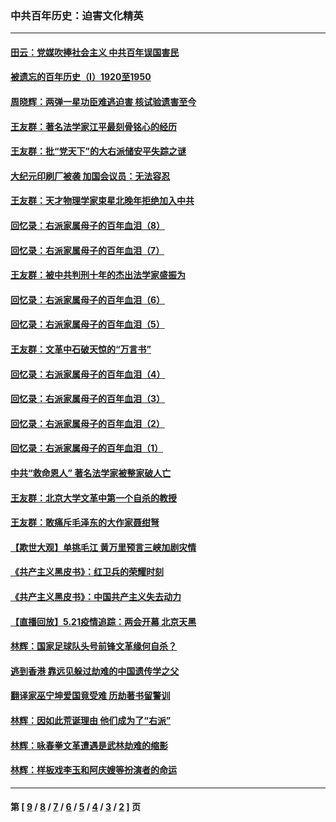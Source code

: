 ### 中共百年历史：迫害文化精英
---
#### [田云：党媒吹捧社会主义 中共百年误国害民](../../pages/nf1176111/n13006682.md?06180430) 
#### [被遗忘的百年历史（I）1920至1950](../../pages/nf1176111/n12986411.md?06180430) 
#### [周晓辉：两弹一星功臣难逃迫害 核试验遗害至今](../../pages/nf1176111/n12974997.md?06180430) 
#### [王友群：著名法学家江平最刻骨铭心的经历](../../pages/nf1176111/n12970787.md?06180430) 
#### [王友群：批“党天下”的大右派储安平失踪之谜](../../pages/nf1176111/n12954229.md?06180430) 
#### [大纪元印刷厂被袭 加国会议员：无法容忍](../../pages/nf1176111/n12883028.md?06180430) 
#### [王友群：天才物理学家束星北晚年拒绝加入中共](../../pages/nf1176111/n12792913.md?06180430) 
#### [回忆录：右派家属母子的百年血泪（8）](../../pages/nf1176111/n12706196.md?06180430) 
#### [回忆录：右派家属母子的百年血泪（7）](../../pages/nf1176111/n12706191.md?06180430) 
#### [王友群：被中共判刑十年的杰出法学家盛振为](../../pages/nf1176111/n12706141.md?06180430) 
#### [回忆录：右派家属母子的百年血泪（6）](../../pages/nf1176111/n12698863.md?06180430) 
#### [回忆录：右派家属母子的百年血泪（5）](../../pages/nf1176111/n12692515.md?06180430) 
#### [王友群：文革中石破天惊的“万言书”](../../pages/nf1176111/n12690994.md?06180430) 
#### [回忆录：右派家属母子的百年血泪（4）](../../pages/nf1176111/n12686410.md?06180430) 
#### [回忆录：右派家属母子的百年血泪（3）](../../pages/nf1176111/n12683820.md?06180430) 
#### [回忆录：右派家属母子的百年血泪（2）](../../pages/nf1176111/n12679738.md?06180430) 
#### [回忆录：右派家属母子的百年血泪（1）](../../pages/nf1176111/n12678112.md?06180430) 
#### [中共“救命恩人” 著名法学家被整家破人亡](../../pages/nf1176111/n12658168.md?06180430) 
#### [王友群：北京大学文革中第一个自杀的教授](../../pages/nf1176111/n12632697.md?06180430) 
#### [王友群：敢痛斥毛泽东的大作家聂绀弩](../../pages/nf1176111/n12384788.md?06180430) 
#### [【欺世大观】单挑毛江 黄万里预言三峡加剧灾情](../../pages/nf1176111/n12357101.md?06180430) 
#### [《共产主义黑皮书》：红卫兵的荣耀时刻](../../pages/nf1176111/n12190329.md?06180430) 
#### [《共产主义黑皮书》：中国共产主义失去动力](../../pages/nf1176111/n12168749.md?06180430) 
#### [【直播回放】5.21疫情追踪：两会开幕 北京天黑](../../pages/nf1176111/n12126358.md?06180430) 
#### [林辉：国家足球队头号前锋文革缘何自杀？](../../pages/nf1176111/n11648921.md?06180430) 
#### [逃到香港 靠远见躲过劫难的中国遗传学之父](../../pages/nf1176111/n11535984.md?06180430) 
#### [翻译家巫宁坤爱国竟受难 历劫著书留警训](../../pages/nf1176111/n11478084.md?06180430) 
#### [林辉：因如此荒诞理由 他们成为了“右派”](../../pages/nf1176111/n11070799.md?06180430) 
#### [林辉：咏春拳文革遭遇是武林劫难的缩影](../../pages/nf1176111/n11042647.md?06180430) 
#### [林辉：样板戏李玉和阿庆嫂等扮演者的命运](../../pages/nf1176111/n11034634.md?06180430) 

---
#### 第 [ [9](./9.md?06180430) / [8](./8.md?06180430) / [7](./7.md?06180430) / [6](./6.md?06180430) / [5](./5.md?06180430) / [4](./4.md?06180430) / [3](./3.md?06180430) / [2](./2.md?06180430) ] 页
